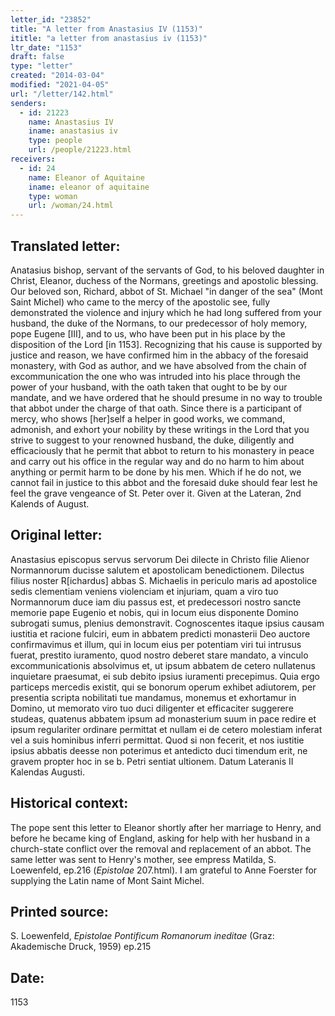 ```yaml
---
letter_id: "23852"
title: "A letter from Anastasius IV (1153)"
ititle: "a letter from anastasius iv (1153)"
ltr_date: "1153"
draft: false
type: "letter"
created: "2014-03-04"
modified: "2021-04-05"
url: "/letter/142.html"
senders:
  - id: 21223
    name: Anastasius IV
    iname: anastasius iv
    type: people
    url: /people/21223.html
receivers:
  - id: 24
    name: Eleanor of Aquitaine
    iname: eleanor of aquitaine
    type: woman
    url: /woman/24.html
---
```

<h2> Translated letter:</h2>Anatasius bishop, servant of the servants of God, to his beloved daughter in Christ, Eleanor, duchess of the Normans, greetings and apostolic blessing.
Our beloved son, Richard, abbot of St. Michael "in danger of the sea" (Mont Saint Michel) who came to the mercy of the apostolic see, fully demonstrated the violence and injury which he had long suffered from your husband, the duke of the Normans, to our predecessor of holy memory, pope Eugene [III], and to us, who have been put in his place by the disposition of the Lord [in 1153].  Recognizing that his cause is supported by justice and reason, we have confirmed him in the abbacy of the foresaid monastery, with God as author, and we have absolved from the chain of excommunication the one who was intruded into his place through the power of your husband, with the oath taken that ought to be by our mandate, and we have ordered that he should presume in no way to trouble that abbot under the charge of that oath.  Since there is a participant of mercy, who shows [her]self a helper in good works, we command, admonish, and exhort your nobility by these writings in the Lord that you strive to suggest to your renowned husband, the duke, diligently and efficaciously that he permit that abbot to return to his monastery in peace and carry out his office in the regular way and do no harm to him about anything or permit harm to be done by his men.  Which if he do not, we cannot fail in justice to this abbot and the foresaid duke should fear lest he feel the grave vengeance of St. Peter over it.  Given at the Lateran, 2nd Kalends of August.
<h2 class="mt-4"> Original letter:</h2>Anastasius episcopus servus servorum Dei dilecte in Christo filie Alienor Normannorum ducisse salutem et apostolicam benedictionem.  Dilectus filius noster R[ichardus] abbas S. Michaelis in periculo maris ad apostolice sedis clementiam veniens violenciam et injuriam, quam a viro tuo Normannorum duce iam diu passus est, et predecessori nostro sancte memorie pape Eugenio et nobis, qui in locum eius disponente Domino subrogati sumus, plenius demonstravit.  Cognoscentes itaque ipsius causam iustitia et racione fulciri, eum in abbatem predicti monasterii Deo auctore confirmavimus et illum, qui in locum eius per potentiam viri tui intrusus fuerat, prestito iuramento, quod nostro deberet stare mandato, a vinculo excommunicationis absolvimus et, ut ipsum abbatem de cetero nullatenus inquietare praesumat, ei sub debito ipsius iuramenti precepimus.  Quia ergo particeps mercedis existit, qui se bonorum operum exhibet adiutorem, per presentia scripta nobilitati tue mandamus, monemus et exhortamur in Domino, ut memorato viro tuo duci diligenter et efficaciter suggerere studeas, quatenus abbatem ipsum ad monasterium suum in pace redire et ipsum regulariter ordinare permittat et nullam ei de cetero molestiam inferat vel a suis hominibus inferri permittat.  Quod si non fecerit, et nos iustitie ipsius abbatis deesse non poterimus et antedicto duci timendum erit, ne gravem propter hoc in se b. Petri sentiat ultionem.  Datum Lateranis II Kalendas Augusti.
<h2 class="mt-4"> Historical context:</h2><p>The pope sent this letter to Eleanor shortly after her marriage to Henry, and before he became king of England, asking for help with her husband in a church-state conflict over the removal and replacement of an abbot. The same letter was sent to Henry's mother, see empress Matilda, S. Loewenfeld, ep.216 (<em>Epistolae</em> 207.html). I am grateful to Anne Foerster for supplying the Latin name of Mont Saint Michel.</p><h2 class="mt-4"> Printed source:</h2><p>S. Loewenfeld, <em>Epistolae Pontificum Romanorum ineditae</em> (Graz: Akademische Druck, 1959) ep.215</p><h2 class="mt-4"> Date:</h2>1153